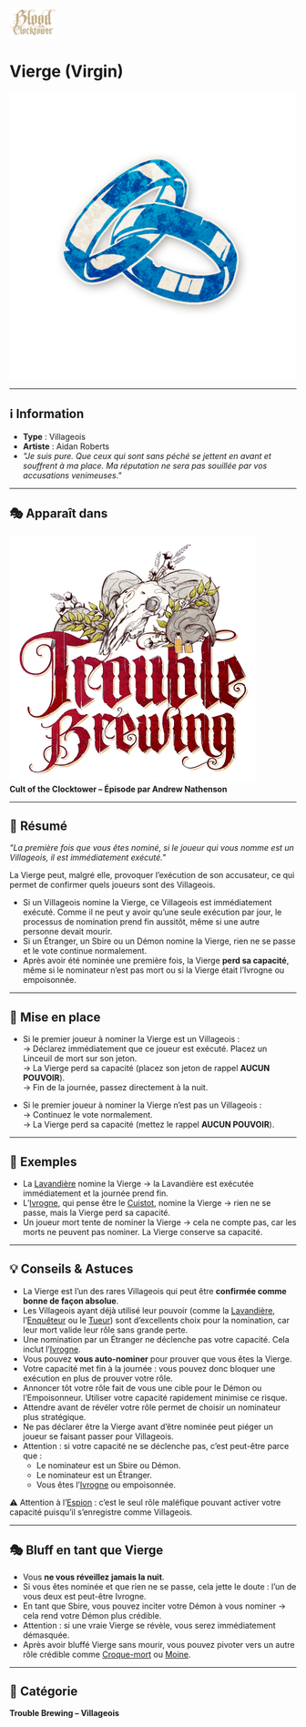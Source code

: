 <p align="left">
  <a href="/botc-fr-bambi/">
    <img src="../images/logo.png" alt="Accueil BotC FR" width="80">
  </a>
</p>

# Vierge (Virgin)  
![Virgin](../images/Icon_virgin.png)

---

## ℹ️ Information  

- **Type** : Villageois  
- **Artiste** : Aidan Roberts  
- *"Je suis pure. Que ceux qui sont sans péché se jettent en avant et souffrent à ma place. Ma réputation ne sera pas souillée par vos accusations venimeuses."*

---

## 🎭 Apparaît dans  
![Trouble Brewing](../images/Logo_trouble_brewing.png)  
**Cult of the Clocktower – Épisode par Andrew Nathenson**

---

## 📖 Résumé  
*"La première fois que vous êtes nominé, si le joueur qui vous nomme est un Villageois, il est immédiatement exécuté."*

La Vierge peut, malgré elle, provoquer l’exécution de son accusateur, ce qui permet de confirmer quels joueurs sont des Villageois.  

- Si un Villageois nomine la Vierge, ce Villageois est immédiatement exécuté. Comme il ne peut y avoir qu’une seule exécution par jour, le processus de nomination prend fin aussitôt, même si une autre personne devait mourir.  
- Si un Étranger, un Sbire ou un Démon nomine la Vierge, rien ne se passe et le vote continue normalement.  
- Après avoir été nominée une première fois, la Vierge **perd sa capacité**, même si le nominateur n’est pas mort ou si la Vierge était l’Ivrogne ou empoisonnée.  

---

## 🎲 Mise en place 

- Si le premier joueur à nominer la Vierge est un Villageois :  
  → Déclarez immédiatement que ce joueur est exécuté. Placez un Linceuil de mort sur son jeton.  
  → La Vierge perd sa capacité (placez son jeton de rappel **AUCUN POUVOIR**).  
  → Fin de la journée, passez directement à la nuit.  

- Si le premier joueur à nominer la Vierge n’est pas un Villageois :  
  → Continuez le vote normalement.  
  → La Vierge perd sa capacité (mettez le rappel **AUCUN POUVOIR**).  

---

## 🧩 Exemples  

- La [Lavandière](lavandiere.md) nomine la Vierge → la Lavandière est exécutée immédiatement et la journée prend fin.  
- L’[Ivrogne](ivrogne.md), qui pense être le [Cuistot](cuistot.md), nomine la Vierge → rien ne se passe, mais la Vierge perd sa capacité.  
- Un joueur mort tente de nominer la Vierge → cela ne compte pas, car les morts ne peuvent pas nominer. La Vierge conserve sa capacité.  

---

## 💡 Conseils & Astuces  

- La Vierge est l’un des rares Villageois qui peut être **confirmée comme bonne de façon absolue**.  
- Les Villageois ayant déjà utilisé leur pouvoir (comme la [Lavandière](lavandiere.md), l’[Enquêteur](enqueteur.md) ou le [Tueur](tueur.md)) sont d’excellents choix pour la nomination, car leur mort valide leur rôle sans grande perte.  
- Une nomination par un Étranger ne déclenche pas votre capacité. Cela inclut l’[Ivrogne](ivrogne.md).  
- Vous pouvez **vous auto-nominer** pour prouver que vous êtes la Vierge.  
- Votre capacité met fin à la journée : vous pouvez donc bloquer une exécution en plus de prouver votre rôle.  
- Annoncer tôt votre rôle fait de vous une cible pour le Démon ou l’Empoisonneur. Utiliser votre capacité rapidement minimise ce risque.  
- Attendre avant de révéler votre rôle permet de choisir un nominateur plus stratégique.  
- Ne pas déclarer être la Vierge avant d’être nominée peut piéger un joueur se faisant passer pour Villageois.  
- Attention : si votre capacité ne se déclenche pas, c’est peut-être parce que :  
  - Le nominateur est un Sbire ou Démon.  
  - Le nominateur est un Étranger.  
  - Vous êtes l’[Ivrogne](ivrogne.md) ou empoisonnée.  

⚠️ Attention à l’[Espion](espion.md) : c’est le seul rôle maléfique pouvant activer votre capacité puisqu’il s’enregistre comme Villageois.  

---

## 🎭 Bluff en tant que Vierge  

- Vous **ne vous réveillez jamais la nuit**.  
- Si vous êtes nominée et que rien ne se passe, cela jette le doute : l’un de vous deux est peut-être Ivrogne.  
- En tant que Sbire, vous pouvez inciter votre Démon à vous nominer → cela rend votre Démon plus crédible.  
- Attention : si une vraie Vierge se révèle, vous serez immédiatement démasquée.  
- Après avoir bluffé Vierge sans mourir, vous pouvez pivoter vers un autre rôle crédible comme [Croque-mort](croquemort.md) ou [Moine](moine.md).  

---

## 📂 Catégorie  
**Trouble Brewing – Villageois**
